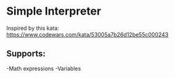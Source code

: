 # Simple Interpreter
Inspired by this kata: https://www.codewars.com/kata/53005a7b26d12be55c000243
## Supports:
-Math expressions
-Variables
